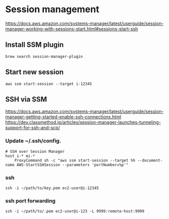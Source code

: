 # Session management

https://docs.aws.amazon.com/systems-manager/latest/userguide/session-manager-working-with-sessions-start.html#sessions-start-ssh

## Install SSM plugin

```
brew search session-manager-plugin
```

## Start new session

```
aws ssm start-session --target i-12345
```

## SSH via SSM

https://docs.aws.amazon.com/systems-manager/latest/userguide/session-manager-getting-started-enable-ssh-connections.html
https://dev.classmethod.jp/articles/session-manager-launches-tunneling-support-for-ssh-and-scp/

### Update ~/.ssh/config.

```
# SSH over Session Manager
host i-* mi-*
    ProxyCommand sh -c "aws ssm start-session --target %h --document-name AWS-StartSSHSession --parameters 'portNumber=%p'"
```

### ssh

```
ssh -i ~/path/to/key.pem ec2-user@i-12345
```

### ssh port forwarding

```
ssh -i ~/path/to/.pem ec2-user@i-123 -L 9999:remote-host:9999
```
